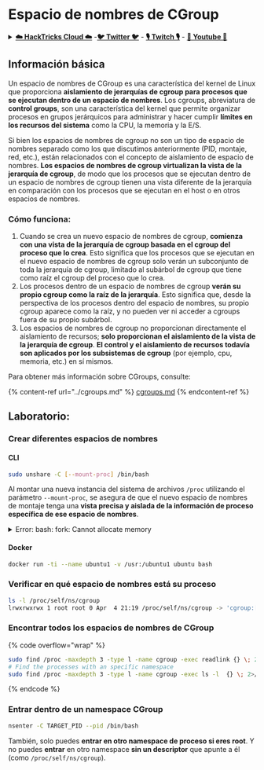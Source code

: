 # Espacio de nombres de CGroup

<details>

<summary><a href="https://cloud.hacktricks.xyz/pentesting-cloud/pentesting-cloud-methodology"><strong>☁️ HackTricks Cloud ☁️</strong></a> -<a href="https://twitter.com/hacktricks_live"><strong>🐦 Twitter 🐦</strong></a> - <a href="https://www.twitch.tv/hacktricks_live/schedule"><strong>🎙️ Twitch 🎙️</strong></a> - <a href="https://www.youtube.com/@hacktricks_LIVE"><strong>🎥 Youtube 🎥</strong></a></summary>

* ¿Trabajas en una **empresa de ciberseguridad**? ¿Quieres ver tu **empresa anunciada en HackTricks**? ¿O quieres tener acceso a la **última versión de PEASS o descargar HackTricks en PDF**? ¡Consulta los [**PLANES DE SUSCRIPCIÓN**](https://github.com/sponsors/carlospolop)!
* Descubre [**The PEASS Family**](https://opensea.io/collection/the-peass-family), nuestra colección de exclusivos [**NFTs**](https://opensea.io/collection/the-peass-family)
* Obtén el [**oficial PEASS & HackTricks swag**](https://peass.creator-spring.com)
* **Únete al** [**💬**](https://emojipedia.org/speech-balloon/) [**grupo de Discord**](https://discord.gg/hRep4RUj7f) o al [**grupo de telegram**](https://t.me/peass) o **sígueme** en **Twitter** [**🐦**](https://github.com/carlospolop/hacktricks/tree/7af18b62b3bdc423e11444677a6a73d4043511e9/\[https:/emojipedia.org/bird/README.md)[**@carlospolopm**](https://twitter.com/hacktricks_live)**.**
* **Comparte tus trucos de hacking enviando PRs al** [**repositorio de hacktricks**](https://github.com/carlospolop/hacktricks) **y al** [**repositorio de hacktricks-cloud**](https://github.com/carlospolop/hacktricks-cloud).

</details>

## Información básica

Un espacio de nombres de CGroup es una característica del kernel de Linux que proporciona **aislamiento de jerarquías de cgroup para procesos que se ejecutan dentro de un espacio de nombres**. Los cgroups, abreviatura de **control groups**, son una característica del kernel que permite organizar procesos en grupos jerárquicos para administrar y hacer cumplir **límites en los recursos del sistema** como la CPU, la memoria y la E/S.

Si bien los espacios de nombres de cgroup no son un tipo de espacio de nombres separado como los que discutimos anteriormente (PID, montaje, red, etc.), están relacionados con el concepto de aislamiento de espacio de nombres. **Los espacios de nombres de cgroup virtualizan la vista de la jerarquía de cgroup**, de modo que los procesos que se ejecutan dentro de un espacio de nombres de cgroup tienen una vista diferente de la jerarquía en comparación con los procesos que se ejecutan en el host o en otros espacios de nombres.

### Cómo funciona:

1. Cuando se crea un nuevo espacio de nombres de cgroup, **comienza con una vista de la jerarquía de cgroup basada en el cgroup del proceso que lo crea**. Esto significa que los procesos que se ejecutan en el nuevo espacio de nombres de cgroup solo verán un subconjunto de toda la jerarquía de cgroup, limitado al subárbol de cgroup que tiene como raíz el cgroup del proceso que lo crea.
2. Los procesos dentro de un espacio de nombres de cgroup **verán su propio cgroup como la raíz de la jerarquía**. Esto significa que, desde la perspectiva de los procesos dentro del espacio de nombres, su propio cgroup aparece como la raíz, y no pueden ver ni acceder a cgroups fuera de su propio subárbol.
3. Los espacios de nombres de cgroup no proporcionan directamente el aislamiento de recursos; **solo proporcionan el aislamiento de la vista de la jerarquía de cgroup**. **El control y el aislamiento de recursos todavía son aplicados por los subsistemas de cgroup** (por ejemplo, cpu, memoria, etc.) en sí mismos.

Para obtener más información sobre CGroups, consulte:

{% content-ref url="../cgroups.md" %}
[cgroups.md](../cgroups.md)
{% endcontent-ref %}

## Laboratorio:

### Crear diferentes espacios de nombres

#### CLI
```bash
sudo unshare -C [--mount-proc] /bin/bash
```
Al montar una nueva instancia del sistema de archivos `/proc` utilizando el parámetro `--mount-proc`, se asegura de que el nuevo espacio de nombres de montaje tenga una **vista precisa y aislada de la información de proceso específica de ese espacio de nombres**.

<details>

<summary>Error: bash: fork: Cannot allocate memory</summary>

Si ejecutas la línea anterior sin `-f`, obtendrás ese error.\
El error es causado por el proceso PID 1 que sale en el nuevo espacio de nombres.

Después de que bash comience a ejecutarse, bifurcará varios nuevos subprocesos para hacer algunas cosas. Si ejecutas unshare sin -f, bash tendrá el mismo PID que el proceso "unshare" actual. El proceso "unshare" actual llama al sistema de llamadas unshare, crea un nuevo espacio de nombres de PID, pero el proceso "unshare" actual no está en el nuevo espacio de nombres de PID. Es el comportamiento deseado del kernel de Linux: el proceso A crea un nuevo espacio de nombres, el proceso A en sí mismo no se colocará en el nuevo espacio de nombres, solo los subprocesos del proceso A se colocarán en el nuevo espacio de nombres. Por lo tanto, cuando ejecutas:
```
unshare -p /bin/bash
```
El proceso unshare ejecutará /bin/bash, y /bin/bash bifurcará varios subprocesos, el primer subproceso de bash se convertirá en PID 1 del nuevo espacio de nombres, y el subproceso saldrá después de completar su trabajo. Por lo tanto, el PID 1 del nuevo espacio de nombres sale.

El proceso PID 1 tiene una función especial: debe convertirse en el proceso padre de todos los procesos huérfanos. Si el proceso PID 1 en el espacio de nombres raíz sale, el kernel entrará en pánico. Si el proceso PID 1 en un subespacio de nombres sale, el kernel de Linux llamará a la función disable\_pid\_allocation, que limpiará la bandera PIDNS\_HASH\_ADDING en ese espacio de nombres. Cuando el kernel de Linux crea un nuevo proceso, llama a la función alloc\_pid para asignar un PID en un espacio de nombres, y si la bandera PIDNS\_HASH\_ADDING no está establecida, la función alloc\_pid devolverá un error -ENOMEM. Es por eso que aparece el error "Cannot allocate memory".

Puede resolver este problema utilizando la opción '-f':
```
unshare -fp /bin/bash
```
Si ejecutas unshare con la opción '-f', unshare bifurcará un nuevo proceso después de crear el nuevo espacio de nombres pid. Y ejecutará /bin/bash en el nuevo proceso. El nuevo proceso será el pid 1 del nuevo espacio de nombres pid. Luego, bash también bifurcará varios subprocesos para realizar algunas tareas. Como bash en sí mismo es el pid 1 del nuevo espacio de nombres pid, sus subprocesos pueden salir sin ningún problema.

Copiado de [https://stackoverflow.com/questions/44666700/unshare-pid-bin-bash-fork-cannot-allocate-memory](https://stackoverflow.com/questions/44666700/unshare-pid-bin-bash-fork-cannot-allocate-memory)

</details>

#### Docker
```bash
docker run -ti --name ubuntu1 -v /usr:/ubuntu1 ubuntu bash
```
### &#x20;Verificar en qué espacio de nombres está su proceso
```bash
ls -l /proc/self/ns/cgroup
lrwxrwxrwx 1 root root 0 Apr  4 21:19 /proc/self/ns/cgroup -> 'cgroup:[4026531835]'
```
### Encontrar todos los espacios de nombres de CGroup

{% code overflow="wrap" %}
```bash
sudo find /proc -maxdepth 3 -type l -name cgroup -exec readlink {} \; 2>/dev/null | sort -u
# Find the processes with an specific namespace
sudo find /proc -maxdepth 3 -type l -name cgroup -exec ls -l  {} \; 2>/dev/null | grep <ns-number>
```
{% endcode %}

### Entrar dentro de un namespace CGroup
```bash
nsenter -C TARGET_PID --pid /bin/bash
```
También, solo puedes **entrar en otro namespace de proceso si eres root**. Y no puedes **entrar** en otro namespace **sin un descriptor** que apunte a él (como `/proc/self/ns/cgroup`).
